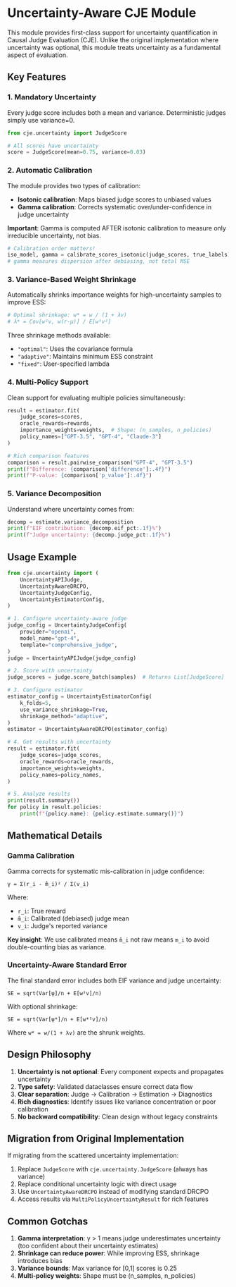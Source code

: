 # Uncertainty-Aware CJE Module

This module provides first-class support for uncertainty quantification in Causal Judge Evaluation (CJE). Unlike the original implementation where uncertainty was optional, this module treats uncertainty as a fundamental aspect of evaluation.

## Key Features

### 1. **Mandatory Uncertainty**
Every judge score includes both a mean and variance. Deterministic judges simply use variance=0.

```python
from cje.uncertainty import JudgeScore

# All scores have uncertainty
score = JudgeScore(mean=0.75, variance=0.03)
```

### 2. **Automatic Calibration**
The module provides two types of calibration:
- **Isotonic calibration**: Maps biased judge scores to unbiased values
- **Gamma calibration**: Corrects systematic over/under-confidence in judge uncertainty

**Important**: Gamma is computed AFTER isotonic calibration to measure only irreducible uncertainty, not bias.

```python
# Calibration order matters!
iso_model, gamma = calibrate_scores_isotonic(judge_scores, true_labels)
# gamma measures dispersion after debiasing, not total MSE
```

### 3. **Variance-Based Weight Shrinkage**
Automatically shrinks importance weights for high-uncertainty samples to improve ESS:

```python
# Optimal shrinkage: w* = w / (1 + λv)
# λ* = Cov[w²v, w(r-μ)] / E[w²v²]
```

Three shrinkage methods available:
- `"optimal"`: Uses the covariance formula
- `"adaptive"`: Maintains minimum ESS constraint
- `"fixed"`: User-specified lambda

### 4. **Multi-Policy Support**
Clean support for evaluating multiple policies simultaneously:

```python
result = estimator.fit(
    judge_scores=scores,
    oracle_rewards=rewards,
    importance_weights=weights,  # Shape: (n_samples, n_policies)
    policy_names=["GPT-3.5", "GPT-4", "Claude-3"]
)

# Rich comparison features
comparison = result.pairwise_comparison("GPT-4", "GPT-3.5")
print(f"Difference: {comparison['difference']:.4f}")
print(f"P-value: {comparison['p_value']:.4f}")
```

### 5. **Variance Decomposition**
Understand where uncertainty comes from:

```python
decomp = estimate.variance_decomposition
print(f"EIF contribution: {decomp.eif_pct:.1f}%")
print(f"Judge uncertainty: {decomp.judge_pct:.1f}%")
```

## Usage Example

```python
from cje.uncertainty import (
    UncertaintyAPIJudge,
    UncertaintyAwareDRCPO,
    UncertaintyJudgeConfig,
    UncertaintyEstimatorConfig,
)

# 1. Configure uncertainty-aware judge
judge_config = UncertaintyJudgeConfig(
    provider="openai",
    model_name="gpt-4",
    template="comprehensive_judge",
)
judge = UncertaintyAPIJudge(judge_config)

# 2. Score with uncertainty
judge_scores = judge.score_batch(samples)  # Returns List[JudgeScore]

# 3. Configure estimator
estimator_config = UncertaintyEstimatorConfig(
    k_folds=5,
    use_variance_shrinkage=True,
    shrinkage_method="adaptive",
)
estimator = UncertaintyAwareDRCPO(estimator_config)

# 4. Get results with uncertainty
result = estimator.fit(
    judge_scores=judge_scores,
    oracle_rewards=oracle_rewards,
    importance_weights=weights,
    policy_names=policy_names,
)

# 5. Analyze results
print(result.summary())
for policy in result.policies:
    print(f"{policy.name}: {policy.estimate.summary()}")
```

## Mathematical Details

### Gamma Calibration
Gamma corrects for systematic mis-calibration in judge confidence:

```
γ = Σ(r_i - m̂_i)² / Σ(v_i)
```

Where:
- `r_i`: True reward
- `m̂_i`: Calibrated (debiased) judge mean
- `v_i`: Judge's reported variance

**Key insight**: We use calibrated means `m̂_i` not raw means `m_i` to avoid double-counting bias as variance.

### Uncertainty-Aware Standard Error
The final standard error includes both EIF variance and judge uncertainty:

```
SE = sqrt(Var[ψ]/n + E[w²v]/n)
```

With optional shrinkage:
```
SE = sqrt(Var[ψ*]/n + E[w*²v]/n)
```

Where `w* = w/(1 + λv)` are the shrunk weights.

## Design Philosophy

1. **Uncertainty is not optional**: Every component expects and propagates uncertainty
2. **Type safety**: Validated dataclasses ensure correct data flow
3. **Clear separation**: Judge → Calibration → Estimation → Diagnostics
4. **Rich diagnostics**: Identify issues like variance concentration or poor calibration
5. **No backward compatibility**: Clean design without legacy constraints

## Migration from Original Implementation

If migrating from the scattered uncertainty implementation:

1. Replace `JudgeScore` with `cje.uncertainty.JudgeScore` (always has variance)
2. Replace conditional uncertainty logic with direct usage
3. Use `UncertaintyAwareDRCPO` instead of modifying standard DRCPO
4. Access results via `MultiPolicyUncertaintyResult` for rich features

## Common Gotchas

1. **Gamma interpretation**: γ > 1 means judge underestimates uncertainty (too confident about their uncertainty estimates)
2. **Shrinkage can reduce power**: While improving ESS, shrinkage introduces bias
3. **Variance bounds**: Max variance for [0,1] scores is 0.25
4. **Multi-policy weights**: Shape must be (n_samples, n_policies)